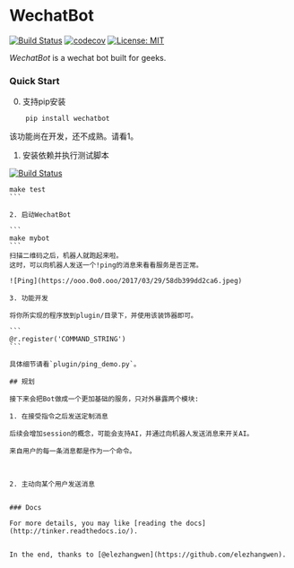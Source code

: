 # WechatBot
[![Build Status](https://travis-ci.org/chuanwu/WechatBot.svg?branch=master)](https://travis-ci.org/chuanwu/WechatBot)
[![codecov](https://codecov.io/gh/chuanwu/WechatBot/branch/master/graph/badge.svg)](https://codecov.io/gh/chuanwu/WechatBot)
[![License: MIT](https://img.shields.io/badge/License-MIT-yellow.svg)](https://opensource.org/licenses/MIT)


*WechatBot* is a wechat bot built for geeks.

### Quick Start

0. 支持pip安装

```
    pip install wechatbot
```

该功能尚在开发，还不成熟。请看1。
 

1. 安装依赖并执行测试脚本

[![Build Status](https://travis-ci.org/chuanwu/WechatBot.svg?branch=master)](https://travis-ci.org/chuanwu/WechatBot)

   ````
   make test
   ```

2. 启动WechatBot

   ```
   make mybot
   ```
   扫描二维码之后，机器人就跑起来啦。
   这时，可以向机器人发送一个!ping的消息来看看服务是否正常。

   ![Ping](https://ooo.0o0.ooo/2017/03/29/58db399dd2ca6.jpeg)

3. 功能开发

将你所实现的程序放到plugin/目录下，并使用该装饰器即可。

```
@r.register('COMMAND_STRING')
```

具体细节请看`plugin/ping_demo.py`。

## 规划

接下来会把Bot做成一个更加基础的服务，只对外暴露两个模块:

1. 在接受指令之后发送定制消息

   后续会增加session的概念，可能会支持AI，并通过向机器人发送消息来开关AI。

   来自用户的每一条消息都是作为一个命令。



2. 主动向某个用户发送消息


### Docs

For more details, you may like [reading the docs](http://tinker.readthedocs.io/).


In the end, thanks to [@elezhangwen](https://github.com/elezhangwen).
